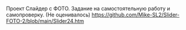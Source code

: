 Проект Слайдер с ФОТО. Задание на самостоятельную работу и самопроверку. (Не оценивалось)
https://github.com/Mike-SL2/Slider-FOTO-2/blob/main/Slider24.htm
